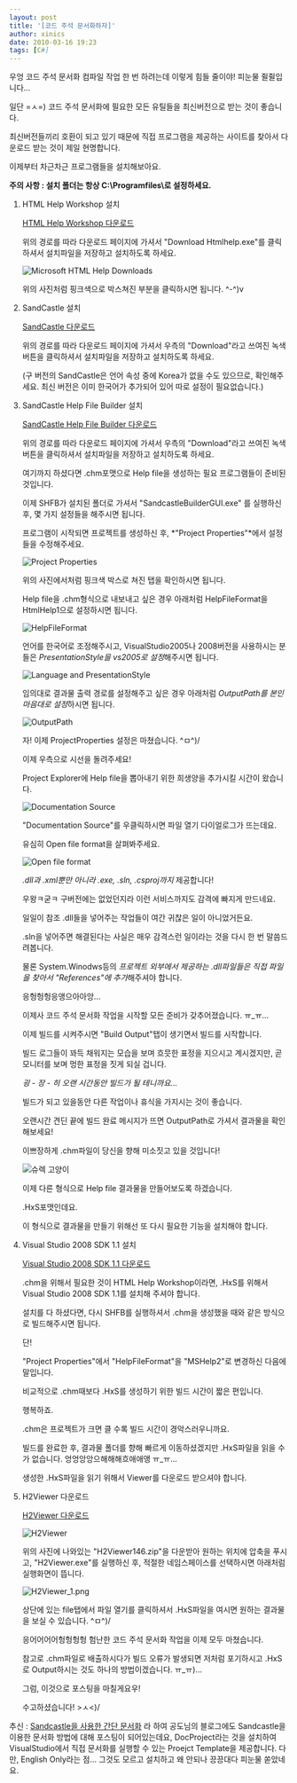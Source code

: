 ```yaml
---
layout: post
title: '[코드 주석 문서화하자]'
author: xinics
date: 2010-03-16 19:23
tags: [C#]
---
```


우엉 코드 주석 문서화 컴파일 작업 한 번 하려는데 이렇게 힘들 줄이야! 피눈물 쥘쥘입니다...

일단 =ㅅ=) 코드 주석 문서화에 필요한 모든 유틸들을 최신버전으로 받는 것이 좋습니다.

최신버전들끼리 호환이 되고 있기 때문에 직접 프로그램을 제공하는 사이트를 찾아서 다운로드 받는 것이 제일 현명합니다.

이제부터 차근차근 프로그램들을 설치해보아요.

 **주의 사항 : 설치 폴더는 항상 C:\Programfiles\로 설정하세요.**

 1. HTML Help Workshop 설치

    [HTML Help Workshop 다운로드](http://msdn.microsoft.com/en-us/library/ms669985(VS.85).aspx)

    위의 경로를 따라 다운로드 페이지에 가셔서 "Download Htmlhelp.exe"를 클릭하셔서 설치파일을 저장하고 설치하도록 하세요.

    ![Microsoft HTML Help Downloads](/files/2013/03/HTMLHelpDownloadPage.png)

    위의 사진처럼 핑크색으로 박스쳐진 부분을 클릭하시면 됩니다. ^-^)v

2.  SandCastle 설치

    [SandCastle 다운로드](http://www.codeplex.com/Sandcastle)

    위의 경로를 따라 다운로드 페이지에 가셔서 우측의 "Download"라고 쓰여진 녹색 버튼을 클릭하셔서 설치파일을 저장하고 설치하도록 하세요.

    (구 버전의 SandCastle은 언어 속성 중에 Korea가 없을 수도 있으므로, 확인해주세요. 최신 버전은 이미 한국어가 추가되어 있어 따로 설정이 필요없습니다.)

3.  SandCastle Help File Builder 설치

    [SandCastle Help File Builder 다운로드](http://www.codeplex.com/SHFB)

    위의 경로를 따라 다운로드 페이지에 가셔서 우측의 "Download"라고 쓰여진 녹색 버튼을 클릭하셔서 설치파일을 저장하고 설치하도록 하세요.

    여기까지 하셨다면 .chm포맷으로 Help file을 생성하는 필요 프로그램들이 준비된 것입니다.

    이제 SHFB가 설치된 폴더로 가셔서 "SandcastleBuilderGUI.exe" 를 실행하신 후, 몇 가지 설정들을 해주시면 됩니다.

    프로그램이 시작되면 프로젝트를 생성하신 후, *"Project Properties"*에서 설정들을 수정해주세요.

    ![Project Properties](/files/2013/03/SHFB_1.png)

    위의 사진에서처럼 핑크색 박스로 쳐진 탭을 확인하시면 됩니다.

    Help file을 .chm형식으로 내보내고 싶은 경우 아래처럼 HelpFileFormat을 HtmlHelp1으로 설정하시면 됩니다.

    ![HelpFileFormat](/files/2013/03/SHFB_2.png)

    언어를 한국어로 조정해주시고, VisualStudio2005나 2008버전을 사용하시는 분들은 *PresentationStyle을 vs2005로 설정*해주시면 됩니다.

    ![Language and PresentationStyle](/files/2013/03/SHFB_3.png)

    임의대로 결과물 출력 경로를 설정해주고 싶은 경우 아래처럼 *OutputPath를 본인 마음대로 설정*하시면 됩니다.

    ![OutputPath](/files/2013/03/SHFB_4.png)

    자! 이제 ProjectProperties 설정은 마쳤습니다. ^ㅁ^)/

    이제 우측으로 시선을 돌려주세요!

    Project Explorer에 Help file을 뽑아내기 위한 희생양을 추가시킬 시간이 왔습니다.

    ![Documentation Source](/files/2013/03/SHFB_5.png)

    "Documentation Source"를 우클릭하시면 파일 열기 다이얼로그가 뜨는데요.

    유심히 Open file format을 살펴봐주세요.

    ![Open file format](/files/2013/03/SHFB_6.png)

    *.dll과 .xml뿐만 아니라 .exe, .sln, .csproj까지* 제공합니다!

    우왕ㅋ굳ㅋ 구버전에는 없었던지라 이런 서비스까지도 감격에 빠지게 만드네요.

    일일이 참조 .dll들을 넣어주는 작업들이 여간 귀찮은 일이 아니었거든요.

    .sln을 넣어주면 해결된다는 사실은 매우 감격스런 일이라는 것을 다시 한 번 말씀드려봅니다.

    물론 System.Winodws등의 *프로젝트 외부에서 제공하는 .dll파일들은 직접 파일을 찾아서 "References"에 추가*해주셔야 합니다.


    응헝헝헝응앵으아아앙...

    이제사 코드 주석 문서화 작업을 시작할 모든 준비가 갖추어졌습니다. ㅠ_ㅠ...

    이제 빌드를 시켜주시면 "Build Output"탭이 생기면서 빌드를 시작합니다.

    빌드 로그들이 꽈득 채워지는 모습을 보며 흐믓한 표정을 지으시고 계시겠지만, 곧 모니터를 보며 멍한 표정을 짓게 되실 겁니다.

    *굉 - 장 - 히 오랜 시간동안 빌드가 될 테니까요...*

    빌드가 되고 있을동안 다른 작업이나 휴식을 가지시는 것이 좋습니다.

    오랜시간 견딘 끝에 빌드 완료 메시지가 뜨면 OutputPath로 가셔서 결과물을 확인해보세요!

    이쁘장하게 .chm파일이 당신을 향해 미소짓고 있을 것입니다!

    ![슈렉 고양이](/files/2013/03/64m754m0.jpg)

    이제 다른 형식으로 Help file 결과물을 만들어보도록 하겠습니다.

    .HxS포맷인데요.

    이 형식으로 결과물을 만들기 위해선 또 다시 필요한 기능을 설치해야 합니다.

4.  Visual Studio 2008 SDK 1.1 설치

    [Visual Studio 2008 SDK 1.1 다운로드](http://www.microsoft.com/downloads/details.aspx?FamilyID=59ec6ec3-4273-48a3-ba25-dc925a45584d&displaylang=en)

    .chm을 위해서 필요한 것이 HTML Help Workshop이라면, .HxS를 위해서 Visual Studio 2008 SDK 1.1를 설치해 주셔야 합니다.

    설치를 다 하셨다면, 다시 SHFB를 실행하셔서 .chm을 생성했을 때와 같은 방식으로 빌드해주시면 됩니다.

    단!

    "Project Properties"에서 "HelpFileFormat"을 "MSHelp2"로 변경하신 다음에 말입니다.

    비교적으로 .chm때보다 .HxS를 생성하기 위한 빌드 시간이 짧은 편입니다.

    행복하죠.

    .chm은 프로젝트가 크면 클 수록 빌드 시간이 경악스러우니까요.

    빌드를 완료한 후, 결과물 폴더를 향해 빠르게 이동하셨겠지만 .HxS파일을 읽을 수가 없습니다. 엉엉앙앙으해해해흐애애앵 ㅠ_ㅠ...

    생성한 .HxS파일을 읽기 위해서 Viewer를 다운로드 받으셔야 합니다.

5.  H2Viewer 다운로드

    [H2Viewer 다운로드](http://www.helpware.net/mshelp2/h2viewer.htm)

    ![H2Viewer](/files/2013/03/H2Viewer.png)

    위의 사진에 나와있는 "H2Viewer146.zip"을 다운받아 원하는 위치에 압축을 푸시고, "H2Viewer.exe"를 실행하신 후, 적절한 네임스페이스를 선택하시면 아래처럼 실행화면이 뜹니다.

    ![H2Viewer_1.png](/files/2013/03/H2Viewer_1.png)

    상단에 있는 file탭에서 파일 열기를 클릭하셔서 .HxS파일을 여시면 원하는 결과물을 보실 수 있습니다. ^ㅁ^)/

    응어어어어헝헝헝헝 험난한 코드 주석 문서화 작업을 이제 모두 마쳤습니다.

    참고로 .chm파일로 배출하시다가 빌드 오류가 발생되면 저처럼 포기하시고 .HxS로 Output하시는 것도 하나의 방법이겠습니다. ㅠ_ㅠ)...

    그럼, 이것으로 포스팅을 마칠게요우!

    수고하셨습니다! >ㅅ<)/


추신 : [Sandcastle을 사용한 간단 문서화](http://gongdosoft.com/342) 라 하여 공도님의 블로그에도 Sandcastle을 이용한 문서화 방법에 대해 포스팅이 되어있는데요, DocProject라는 것을 설치하여 VisualStudio에서 직접 문서화를 실행할 수 있는 Proejct Template을 제공합니다. 다만, English Only라는 점... 그것도 모르고 설치하고 왜 안되나 끙끙대다 피눈물 쏟았네요.